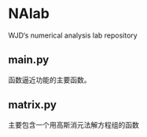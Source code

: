# NAlab
WJD‘s numerical analysis lab repository

## main.py
函数逼近功能的主要函数。

## matrix.py
主要包含一个用高斯消元法解方程组的函数
